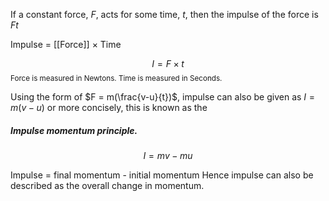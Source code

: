 If a constant force, $F$, acts for some time, $t$, then the impulse of the force is $Ft$

Impulse = [[Force]] $\times$ Time

$$
I=F \times t
$$
<small>Force is measured in Newtons.
Time is measured in Seconds.</small>


Using the form of $F = m(\frac{v-u}{t})$, impulse can also be given as $I = m(v-u)$ or more concisely, this is known as the 
##### Impulse momentum principle.
$$
I = mv-mu
$$

Impulse = final momentum - initial momentum
Hence impulse can also be described as the overall change in momentum.
